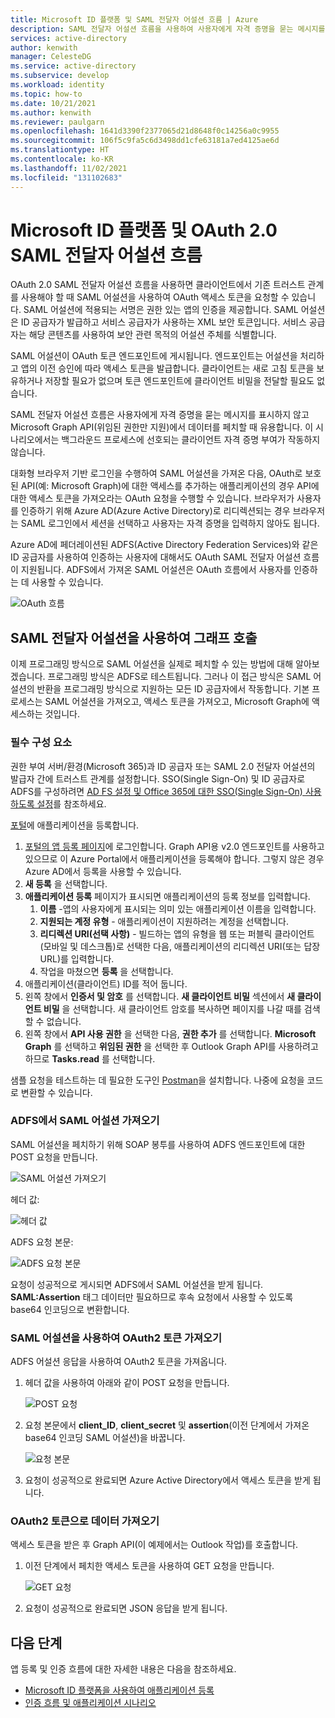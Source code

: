 ```yaml
---
title: Microsoft ID 플랫폼 및 SAML 전달자 어설션 흐름 | Azure
description: SAML 전달자 어설션 흐름을 사용하여 사용자에게 자격 증명을 묻는 메시지를 표시하지 않고 Microsoft Graph에서 데이터를 페치하는 방법을 알아봅니다.
services: active-directory
author: kenwith
manager: CelesteDG
ms.service: active-directory
ms.subservice: develop
ms.workload: identity
ms.topic: how-to
ms.date: 10/21/2021
ms.author: kenwith
ms.reviewer: paulgarn
ms.openlocfilehash: 1641d3390f2377065d21d8648f0c14256a0c9955
ms.sourcegitcommit: 106f5c9fa5c6d3498dd1cfe63181a7ed4125ae6d
ms.translationtype: HT
ms.contentlocale: ko-KR
ms.lasthandoff: 11/02/2021
ms.locfileid: "131102683"
---
```

# <a name="microsoft-identity-platform-and-oauth-20-saml-bearer-assertion-flow"></a>Microsoft ID 플랫폼 및 OAuth 2.0 SAML 전달자 어설션 흐름
OAuth 2.0 SAML 전달자 어설션 흐름을 사용하면 클라이언트에서 기존 트러스트 관계를 사용해야 할 때 SAML 어설션을 사용하여 OAuth 액세스 토큰을 요청할 수 있습니다. SAML 어설션에 적용되는 서명은 권한 있는 앱의 인증을 제공합니다. SAML 어설션은 ID 공급자가 발급하고 서비스 공급자가 사용하는 XML 보안 토큰입니다. 서비스 공급자는 해당 콘텐츠를 사용하여 보안 관련 목적의 어설션 주체를 식별합니다.

SAML 어설션이 OAuth 토큰 엔드포인트에 게시됩니다.  엔드포인트는 어설션을 처리하고 앱의 이전 승인에 따라 액세스 토큰을 발급합니다. 클라이언트는 새로 고침 토큰을 보유하거나 저장할 필요가 없으며 토큰 엔드포인트에 클라이언트 비밀을 전달할 필요도 없습니다.

SAML 전달자 어설션 흐름은 사용자에게 자격 증명을 묻는 메시지를 표시하지 않고 Microsoft Graph API(위임된 권한만 지원)에서 데이터를 페치할 때 유용합니다. 이 시나리오에서는 백그라운드 프로세스에 선호되는 클라이언트 자격 증명 부여가 작동하지 않습니다.

대화형 브라우저 기반 로그인을 수행하여 SAML 어설션을 가져온 다음, OAuth로 보호된 API(예: Microsoft Graph)에 대한 액세스를 추가하는 애플리케이션의 경우 API에 대한 액세스 토큰을 가져오라는 OAuth 요청을 수행할 수 있습니다. 브라우저가 사용자를 인증하기 위해 Azure AD(Azure Active Directory)로 리디렉션되는 경우 브라우저는 SAML 로그인에서 세션을 선택하고 사용자는 자격 증명을 입력하지 않아도 됩니다.

Azure AD에 페더레이션된 ADFS(Active Directory Federation Services)와 같은 ID 공급자를 사용하여 인증하는 사용자에 대해서도 OAuth SAML 전달자 어설션 흐름이 지원됩니다.  ADFS에서 가져온 SAML 어설션은 OAuth 흐름에서 사용자를 인증하는 데 사용할 수 있습니다.

![OAuth 흐름](./media/v2-saml-bearer-assertion/1.png)

## <a name="call-graph-using-saml-bearer-assertion"></a>SAML 전달자 어설션을 사용하여 그래프 호출
이제 프로그래밍 방식으로 SAML 어설션을 실제로 페치할 수 있는 방법에 대해 알아보겠습니다. 프로그래밍 방식은 ADFS로 테스트됩니다. 그러나 이 접근 방식은 SAML 어설션의 반환을 프로그래밍 방식으로 지원하는 모든 ID 공급자에서 작동합니다. 기본 프로세스는 SAML 어설션을 가져오고, 액세스 토큰을 가져오고, Microsoft Graph에 액세스하는 것입니다.

### <a name="prerequisites"></a>필수 구성 요소

권한 부여 서버/환경(Microsoft 365)과 ID 공급자 또는 SAML 2.0 전달자 어설션의 발급자 간에 트러스트 관계를 설정합니다. SSO(Single Sign-On) 및 ID 공급자로 ADFS를 구성하려면 [AD FS 설정 및 Office 365에 대한 SSO(Single Sign-On) 사용하도록 설정](/archive/blogs/canitpro/step-by-step-setting-up-ad-fs-and-enabling-single-sign-on-to-office-365)를 참조하세요.

[포털](https://ms.portal.azure.com/#blade/Microsoft_AAD_RegisteredApps/ApplicationsListBlade)에 애플리케이션을 등록합니다.
1. [포털의 앱 등록 페이지](https://ms.portal.azure.com/#blade/Microsoft_AAD_RegisteredApps/ApplicationsListBlade)에 로그인합니다. Graph API용 v2.0 엔드포인트를 사용하고 있으므로 이 Azure Portal에서 애플리케이션을 등록해야 합니다. 그렇지 않은 경우 Azure AD에서 등록을 사용할 수 있습니다. 
1. **새 등록** 을 선택합니다.
1. **애플리케이션 등록** 페이지가 표시되면 애플리케이션의 등록 정보를 입력합니다. 
    1. **이름** -앱의 사용자에게 표시되는 의미 있는 애플리케이션 이름을 입력합니다.
    1. **지원되는 계정 유형** - 애플리케이션이 지원하려는 계정을 선택합니다.
    1. **리디렉션 URI(선택 사항)** - 빌드하는 앱의 유형을 웹 또는 퍼블릭 클라이언트(모바일 및 데스크톱)로 선택한 다음, 애플리케이션의 리디렉션 URI(또는 답장 URL)를 입력합니다.
    1. 작업을 마쳤으면 **등록** 을 선택합니다.
1. 애플리케이션(클라이언트) ID를 적어 둡니다.
1. 왼쪽 창에서 **인증서 및 암호** 를 선택합니다. **새 클라이언트 비밀** 섹션에서 **새 클라이언트 비밀** 을 선택합니다. 새 클라이언트 암호를 복사하면 페이지를 나갈 때를 검색할 수 없습니다.
1. 왼쪽 창에서 **API 사용 권한** 을 선택한 다음, **권한 추가** 를 선택합니다. **Microsoft Graph** 를 선택하고 **위임된 권한** 을 선택한 후 Outlook Graph API를 사용하려고 하므로 **Tasks.read** 를 선택합니다. 

샘플 요청을 테스트하는 데 필요한 도구인 [Postman](https://www.getpostman.com/)을 설치합니다.  나중에 요청을 코드로 변환할 수 있습니다.

### <a name="get-the-saml-assertion-from-adfs"></a>ADFS에서 SAML 어설션 가져오기
SAML 어설션을 페치하기 위해 SOAP 봉투를 사용하여 ADFS 엔드포인트에 대한 POST 요청을 만듭니다.

![SAML 어설션 가져오기](./media/v2-saml-bearer-assertion/2.png)

헤더 값:

![헤더 값](./media/v2-saml-bearer-assertion/3.png)

ADFS 요청 본문:

![ADFS 요청 본문](./media/v2-saml-bearer-assertion/4.png)

요청이 성공적으로 게시되면 ADFS에서 SAML 어설션을 받게 됩니다. **SAML:Assertion** 태그 데이터만 필요하므로 후속 요청에서 사용할 수 있도록 base64 인코딩으로 변환합니다.

### <a name="get-the-oauth2-token-using-the-saml-assertion"></a>SAML 어설션을 사용하여 OAuth2 토큰 가져오기 

ADFS 어설션 응답을 사용하여 OAuth2 토큰을 가져옵니다.

1. 헤더 값을 사용하여 아래와 같이 POST 요청을 만듭니다.

    ![POST 요청](./media/v2-saml-bearer-assertion/5.png)
1. 요청 본문에서 **client_ID**, **client_secret** 및 **assertion**(이전 단계에서 가져온 base64 인코딩 SAML 어설션)을 바꿉니다.

    ![요청 본문](./media/v2-saml-bearer-assertion/6.png)
1. 요청이 성공적으로 완료되면 Azure Active Directory에서 액세스 토큰을 받게 됩니다.

### <a name="get-the-data-with-the-oauth2-token"></a>OAuth2 토큰으로 데이터 가져오기

액세스 토큰을 받은 후 Graph API(이 예제에서는 Outlook 작업)를 호출합니다. 

1. 이전 단계에서 페치한 액세스 토큰을 사용하여 GET 요청을 만듭니다.

    ![GET 요청](./media/v2-saml-bearer-assertion/7.png)

1. 요청이 성공적으로 완료되면 JSON 응답을 받게 됩니다.

## <a name="next-steps"></a>다음 단계

앱 등록 및 인증 흐름에 대한 자세한 내용은 다음을 참조하세요.

- [Microsoft ID 플랫폼을 사용하여 애플리케이션 등록](quickstart-register-app.md)
- [인증 흐름 및 애플리케이션 시나리오](authentication-flows-app-scenarios.md)
